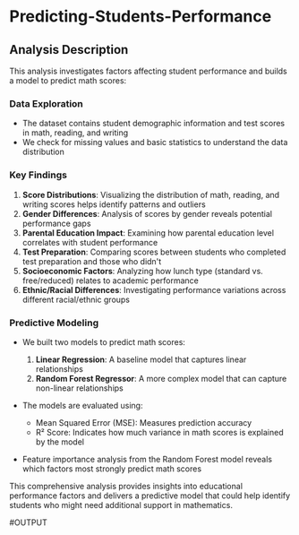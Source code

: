 # Predicting-Students-Performance

## Analysis Description

This analysis investigates factors affecting student performance and builds a model to predict math scores:

### Data Exploration
- The dataset contains student demographic information and test scores in math, reading, and writing
- We check for missing values and basic statistics to understand the data distribution

### Key Findings
1. **Score Distributions**: Visualizing the distribution of math, reading, and writing scores helps identify patterns and outliers
2. **Gender Differences**: Analysis of scores by gender reveals potential performance gaps
3. **Parental Education Impact**: Examining how parental education level correlates with student performance
4. **Test Preparation**: Comparing scores between students who completed test preparation and those who didn't
5. **Socioeconomic Factors**: Analyzing how lunch type (standard vs. free/reduced) relates to academic performance
6. **Ethnic/Racial Differences**: Investigating performance variations across different racial/ethnic groups

### Predictive Modeling
- We built two models to predict math scores:
  1. **Linear Regression**: A baseline model that captures linear relationships
  2. **Random Forest Regressor**: A more complex model that can capture non-linear relationships

- The models are evaluated using:
  - Mean Squared Error (MSE): Measures prediction accuracy
  - R² Score: Indicates how much variance in math scores is explained by the model

- Feature importance analysis from the Random Forest model reveals which factors most strongly predict math scores

This comprehensive analysis provides insights into educational performance factors and delivers a predictive model that could help identify students who might need additional support in mathematics.

#OUTPUT
